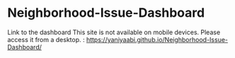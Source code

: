 # Neighborhood-Issue-Dashboard
Link to the dashboard
This site is not available on mobile devices. Please access it from a desktop.
: https://yaniyaabi.github.io/Neighborhood-Issue-Dashboard/
